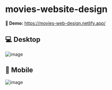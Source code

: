 # movies-website-design

**🚀 Demo:** https://movies-web-design.netlify.app/

## 💻 Desktop
![image](https://user-images.githubusercontent.com/106135144/196727097-50c0ae49-b92f-4aa9-bdcb-30d978a44125.png)

## 📱 Mobile
![image](https://user-images.githubusercontent.com/106135144/196727293-9b55acb8-6338-45ed-8496-05f02c792960.png)

